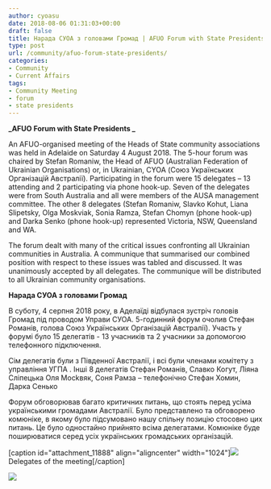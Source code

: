 ```yaml
---
author: cyoasu
date: 2018-08-06 01:31:03+00:00
draft: false
title: Нарада СУОА з головами Громад | AFUO Forum with State Presidents
type: post
url: /community/afuo-forum-state-presidents/
categories:
- Community
- Current Affairs
tags:
- Community Meeting
- forum
- state presidents
---
```


**_AFUO Forum with State Presidents _**




An AFUO-organised meeting of the Heads of State community associations was held in Adelaide on Saturday 4 August 2018. The 5-hour forum was chaired by Stefan Romaniw, the Head of AFUO (Australian Federation of Ukrainian Organisations) or, in Ukrainian, CYOA (Союз Українських Організацій Австралії). Participating in the forum were 15 delegates – 13 attending and 2 participating via phone hook-up. Seven of the delegates were from South Australia and all were members of the AUSA management committee. The other 8 delegates (Stefan Romaniw, Slavko Kohut, Liana Slipetsky, Olga Moskviak, Sonia Ramza, Stefan Chomyn (phone hook-up) and Darka Senko (phone hook-up) represented Victoria, NSW, Queensland and WA.




The forum dealt with many of the critical issues confronting all Ukrainian communities in Australia. A communique that summarised our combined position with respect to these issues was tabled and discussed. It was unanimously accepted by all delegates. The communique will be distributed to all Ukrainian community organisations.




**Нарада СУОА з головами Громад**




В суботу, 4 серпня 2018 року, в Аделаїді відбулася зустріч головів Громад під проводом Управи СУОА. 5-годинний форум очолив Стефан Романів, голова Союз Українських Організацій Австралії). Участь у форумі було 15 делегатів - 13 учасників та 2 учасники за допомогою телефонного підключення.




Сім делегатів були з Південної Австралії, і всі були членами комітету з управління УГПА . Інші 8 делегатів Стефан Романів, Славко Когут, Ліяна Сліпецька Оля Мосkвяк, Соня Рамза – телефонічно Стефан Хомин, Дарка Сенько




Форум обговорював багато критичних питань, що стоять перед усіма українськими громадами Австралії. Було представлено та обговорено комюніке, в якому було підсумовано нашу спільну позицію стосовно цих питань. Це було одностайно прийнято всіма делегатами. Комюніке буде поширюватися серед усіх українських громадських організацій.




[caption id="attachment_11888" align="aligncenter" width="1024"][![](http://www.ozeukes.com/wp-content/uploads/2018/08/38454445_2246322738717119_906701479182598144_n-1024x768.jpg)
](http://www.ozeukes.com/wp-content/uploads/2018/08/38454445_2246322738717119_906701479182598144_n.jpg) Delegates of the meeting[/caption]

[![](http://www.ozeukes.com/wp-content/uploads/2018/08/P1030201.jpg)
](http://www.ozeukes.com/wp-content/uploads/2018/08/P1030201.jpg)

